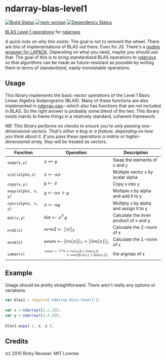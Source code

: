 # ndarray-blas-level1

[![Build Status](https://travis-ci.org/scijs/ndarray-blas-level1.svg?branch=master)](https://travis-ci.org/scijs/ndarray-blas-level1) [![npm version](https://badge.fury.io/js/ndarray-blas-level1.svg)](http://badge.fury.io/js/ndarray-blas-level1)  [![Dependency Status](https://david-dm.org/scijs/ndarray-blas-level1.svg)](https://david-dm.org/scijs/ndarray-blas-level1)

[BLAS Level 1 operations](http://www.netlib.org/blas/) for [ndarrays](https://github.com/scijs/ndarray)

*A quick note on why this exists*: The goal is not to reinvent the wheel. There are lots of implementations of BLAS out there. Even for JS. There's a [nodejs wrapper for LAPACK](https://www.npmjs.com/package/lapack). Depending on what you need, maybe you should use that. The goal of this is to bring standardized BLAS operations to [ndarrays](https://github.com/scijs/ndarray) so that algorithms can be made as future-resistant as possible by writing them in terms of standardized, easily-translatable operations.

## Usage

This library implements the basic vector operations of the Level 1 Basic Linear Algebra Subprograms (BLAS). Many of these functions are also implemented in [ndarray-ops](https://github.com/scijs/ndarray-ops)—which also has functions that are not included in BLAS. So the right answer is probably some blend of the two. This library exists mainly to frame things in a relatively standard, coherent framework.

*NB: This library performs no checks to ensure you're only passing one-dimensional vectors. That's either a bug or a feature, depending on how you think about it. If you pass these operations a matrix or higher-dimensional array, they will be treated as vectors.*

| Function | Operation | Description |
| -------- | --------- | ----------- |
| `swap(x,y)` | ![swap](/docs/images/swap.png) | Swap the elements of x and y |
| `scal(alpha,x)` | ![scal](/docs/images/scal.png) | Multiple vector x by scalar alpha |
| `copy(x,y)` | ![copy](/docs/images/copy.png) | Copy x into y |
| `axpy(alpha, x, y)` | ![axpy](/docs/images/axpy.png) | Multiple x by alpha and add it to y |
| `cpsc(alpha, x, y)` | ![cpsc](/docs/images/cpsc.png) | Multiply x by alpha and assign it to y |
| `dot(x,y)` | ![dot](/docs/images/dot.png) | Calculate the inner product of x and y. |
| `nrm2(x)` | ![nrm2](/docs/images/nrm2.png) | Calculate the 2-norm of x |
| `asum(x)` | ![asum](/docs/images/asum.png) | Calculate the 1-norm of x |
| `iamax(x)` |  ![asum](/docs/images/iamax.png)  | the argmax of x |


## Example

Usage should be pretty straightforward. There aren't really any options or variations.

```javascript
var blas1 = require('ndarray-blas-level1');

var x = ndarray([1,2,3]);
var y = ndarray([3,4,5]);

blas1.axpy( 2, x, y );
```





## Credits
(c) 2015 Ricky Reusser. MIT License
